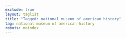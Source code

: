 ```yaml
---
exclude: true
layout: taglist
title: "Tagged: national museum of american history"
tag: national museum of american history
robots: noindex
---
```

